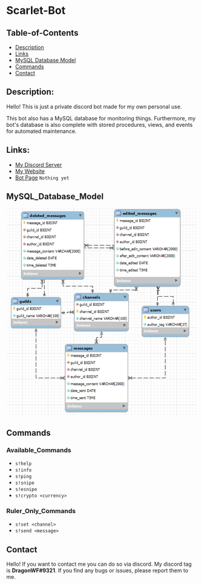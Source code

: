 # Scarlet-Bot

## Table-of-Contents

- [Description](#description)
- [Links](#links)
- [MySQL Database Model](#MySQL_Database_Model)
- [Commands](#commands)
- [Contact](#contact)

## Description:

Hello! This is just a private discord bot made for my own personal use.

This bot also has a MySQL database for monitoring things. Furthermore, my bot's database
is also complete with stored procedures, views, and events for automated maintenance.

## Links:

- [My Discord Server](https://discord.gg/9JdnnPN)
- [My Website](https://dragunwf.herokuapp.com/)
- [Bot Page](#) `Nothing yet`

## MySQL_Database_Model

![Picture of Physical Model](sql/schema/scarlet_db_model.PNG)

## Commands

### Available_Commands

- `s!help`
- `s!info`
- `s!ping`
- `s!snipe`
- `s!esnipe`
- `s!crypto <currency>`

### Ruler_Only_Commands

- `s!set <channel>`
- `s!send <message>`

## Contact

Hello! If you want to contact me you can do so via discord. My discord tag is **DragonWF#9321**. If
you find any bugs or issues, please report them to me.
